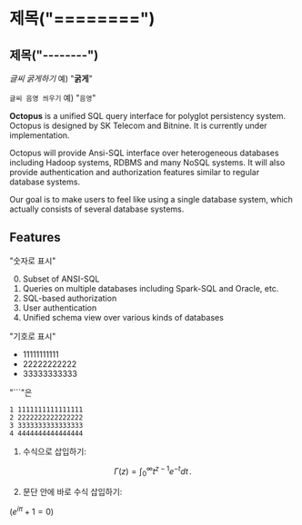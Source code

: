 <script type="text/javascript"  src="http://cdn.mathjax.org/mathjax/latest/MathJax.js?config=TeX-AMS-MML_HTMLorMML"></script>

제목("========")
================

제목("--------")
---------------

*글씨 굵게하기*	예) "**굵게**"

`글씨 음영 씌우기` 예) "`음영`"


**Octopus** is a unified SQL query interface for polyglot persistency system. Octopus is designed by SK Telecom and Bitnine.
It is currently under implementation.

Octopus will provide Ansi-SQL interface over heterogeneous databases including Hadoop systems, RDBMS and many NoSQL systems.
It will also provide authentication and authorization features similar to regular database systems.

Our goal is to make users to feel like using a single database system, which actually consists of several database systems.

**Features**
--------------

"숫자로 표시"

0. Subset of ANSI-SQL
0. Queries on multiple databases including Spark-SQL and Oracle, etc.
0. SQL-based authorization
0. User authentication
0. Unified schema view over various kinds of databases


"기호로 표시"

* 11111111111
* 22222222222
* 33333333333

"```"은

```
1 1111111111111111
2 2222222222222222
3 3333333333333333
4 4444444444444444
```



1. 수식으로 삽입하기:

$$
\Gamma(z) = \int_0^\infty t^{z-1}e^{-t}dt\,.
$$

2. 문단 안에 바로 수식 삽입하기:


$({e}^{i\pi}+1=0)$
